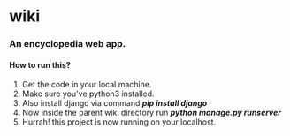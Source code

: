# wiki

### An encyclopedia web app.

#### How to run this?
1. Get the code in your local machine.
2. Make sure you've python3 installed.
3. Also install django via command **_pip install django_**
4. Now inside the parent wiki directory run **_python manage.py runserver_**
5. Hurrah! this project is now running on your localhost.
